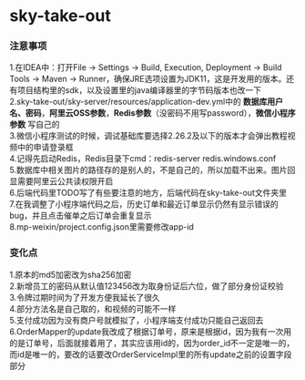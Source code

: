 # sky-take-out
### 注意事项
1.在IDEA中：打开File -> Settings -> Build, Execution, Deployment -> Build Tools -> Maven -> Runner，确保JRE选项设置为JDK11，这是开发用的版本。还有项目结构里的sdk，以及设置里的java编译器里的字节码版本也改一下\
2.sky-take-out/sky-server/resources/application-dev.yml中的 **数据库用户名、密码**，**阿里云OSS参数**，**Redis参数**（没密码不用写password），**微信小程序参数** 写自己的\
3.微信小程序测试的时候，调试基础库要选择2.26.2及以下的版本才会弹出教程视频中的申请登录框\
4.记得先启动Redis，Redis目录下cmd：redis-server redis.windows.conf\
5.数据库中相关图片的路径存的是别人的，不是自己的，所以加载不出来。图片回显需要阿里云公共读权限开启\
6.后端代码里TODO写了有些要注意的地方，后端代码在sky-take-out文件夹里\
7.在我调整了小程序端代码之后，历史订单和最近订单显示仍然有显示错误的bug，并且点击催单之后订单会重复显示\
8.mp-weixin/project.config.json里需要修改app-id

### 变化点
1.原本的md5加密改为sha256加密\
2.新增员工的密码从默认值123456改为取身份证后六位，做了部分身份证校验\
3.令牌过期时间为了开发方便我延长了很久\
4.部分方法名是自己取的，和视频的可能不一样\
5.支付成功因为没有商户号就模拟了，小程序端支付成功只能自己返回去\
6.OrderMapper的update我改成了根据订单号，原来是根据id，因为我有一次用的是订单号，后面就接着用了，其实应该用id的，因为order_id不一定是唯一的，而id是唯一的，要改的话要改OrderServiceImpl里的所有update之前的设置字段部分
